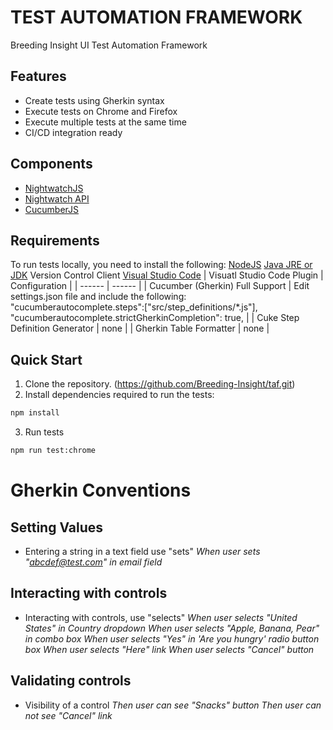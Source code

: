 # TEST AUTOMATION FRAMEWORK
Breeding Insight UI Test Automation Framework
## Features
- Create tests using Gherkin syntax
- Execute tests on Chrome and Firefox
- Execute multiple tests at the same time
- CI/CD integration ready

## Components
- [NightwatchJS](https://nightwatchjs.org/)
- [Nightwatch API](https://nightwatch-api.netlify.app/)
- [CucumberJS](https://cucumber.io/)

## Requirements
To run tests locally, you need to install the following:
[NodeJS](https://nodejs.org/en/)
[Java JRE or JDK](https://www.java.com/en/)
Version Control Client 
[Visual Studio Code](https://code.visualstudio.com/)
| Visuatl Studio Code Plugin | Configuration |
| ------ | ------ |
| Cucumber (Gherkin) Full Support | Edit settings.json file and include the following:<br>"cucumberautocomplete.steps":["src/step_definitions/*.js"],<br>"cucumberautocomplete.strictGherkinCompletion": true, |
| Cuke Step Definition Generator | none |
| Gherkin Table Formatter | none |

## Quick Start
1. Clone the repository. (https://github.com/Breeding-Insight/taf.git)
1. Install dependencies required to run the tests:
```sh
npm install
```
3. Run tests
```sh
npm run test:chrome
```

# Gherkin Conventions
## Setting Values
- Entering a string in a text field use "sets"
_When user sets "abcdef@test.com" in email field_

## Interacting with controls
- Interacting with controls, use "selects"
    _When user selects "United States" in Country dropdown_
    _When user selects "Apple, Banana, Pear" in combo box_
    _When user selects "Yes" in 'Are you hungry' radio button box_
    _When user selects "Here" link_
    _When user selects "Cancel" button_

## Validating controls
- Visibility of a control
    _Then user can see "Snacks" button_
    _Then user can not see "Cancel" link_
